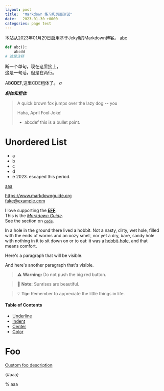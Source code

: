 ```yaml
---
layout: post
title:  "Markdown 练习和页面测试"
date:   2023-01-30 +0000
categories: page test
---
```


本站从2023年01月29日启用基于Jekyll的Markdown博客。
[abc](https://weicheng.app)

```python
def abc():
    abcdd
# 这是注释
```

断一个单句，现在这里接上，  
这是一句话，但是在两行。

AB**CDE**F,这里CDE粗体了。
*a*

***斜体和粗体***

> A quick brown fox jumps over the lazy dog -- you
>
> Haha, April Fool Joke!
> - abcdef this is a bullet point.

# Unordered List
- a
- b
- c
- d
- e 2023\. escaped this period\.


[aaa](aaa "aaaaaaa")

<https://www.markdownguide.org>  
<fake@example.com>

I love supporting the **[EFF](https://eff.org)**.  
This is the *[Markdown Guide](https://www.markdownguide.org)*.  
See the section on [`code`](#code).  

In a hole in the ground there lived a hobbit. Not a nasty, dirty, wet hole, filled with the ends
of worms and an oozy smell, nor yet a dry, bare, sandy hole with nothing in it to sit down on or to
eat: it was a [hobbit-hole][1], and that means comfort.

[1]: <https://en.wikipedia.org/wiki/Hobbit#Lifestyle> "Hobbit lifestyles"

<!-- ![The San Juan Mountains are beautiful!](/logo.xxx "San Juan Mountains") -->

<!-- [![An old rock in the desert](/logo.xxx "Shiprock, New Mexico by Beau Rogers")](https://xxxxxxx) -->

Here's a paragraph that will be visible.

[This is a comment that will be hidden.]: # 

And here's another paragraph that's visible.

> :warning: **Warning:** Do not push the big red button.

> :memo: **Note:** Sunrises are beautiful.

> :bulb: **Tip:** Remember to appreciate the little things in life.

<!-- <figure>
    <img src="/logo.png"
         alt="Albuquerque, New Mexico">
    <figcaption>A single track trail outside of Albuquerque, New Mexico.</figcaption>
</figure> -->

<!-- ![Albuquerque, New Mexico](/assets/images/albuquerque.jpg)
*A single track trail outside of Albuquerque, New Mexico.* -->

#### Table of Contents

- [Underline](#underline)
- [Indent](#indent)
- [Center](#center)
- [Color](#color)

<!-- ![Image alt text](https://img.youtube.com/vi/YOUTUBE-ID/0.jpg)](https://www.youtube.com/watch?v=YOUTUBE-ID) -->

# Foo

[Custom foo description](#foo) 

{#aaa}

% aaa